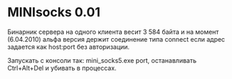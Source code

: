 MINIsocks 0.01
===
Бинарник сервера на одного клиента весит 3 584 байта и на момент (6.04.2010) альфа версия держит соединение типа connect если адрес задается как host:port без авторизации.

Запускать с консоли так: mini_socks5.exe port, останавливать Ctrl+Alt+Del и убивать в процессах.
